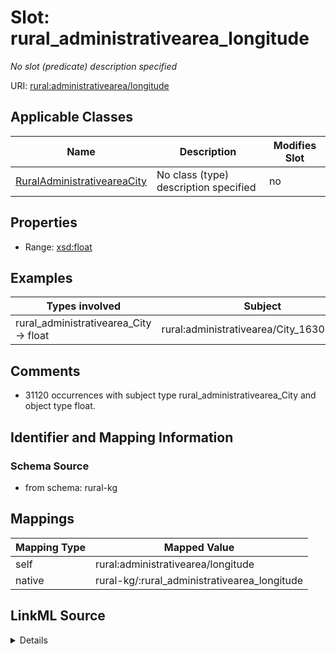 

# Slot: rural_administrativearea_longitude


_No slot (predicate) description specified_





URI: [rural:administrativearea/longitude](http://sail.ua.edu/ruralkg/administrativearea/longitude)



<!-- no inheritance hierarchy -->





## Applicable Classes

| Name | Description | Modifies Slot |
| --- | --- | --- |
| [RuralAdministrativeareaCity](../classes/RuralAdministrativeareaCity.md) | No class (type) description specified |  no  |







## Properties

* Range: [xsd:float](xsd:float)






## Examples

| Types involved | Subject | Predicate | Object |
| --- | --- | --- | --- |
| rural_administrativearea_City → float | rural:administrativearea/City_1630023540 | rural:administrativearea/longitude | -66.0388 |


## Comments

* 31120 occurrences with subject type rural_administrativearea_City and object type float.

## Identifier and Mapping Information







### Schema Source


* from schema: rural-kg




## Mappings

| Mapping Type | Mapped Value |
| ---  | ---  |
| self | rural:administrativearea/longitude |
| native | rural-kg/:rural_administrativearea_longitude |




## LinkML Source

<details>
```yaml
name: rural_administrativearea_longitude
description: No slot (predicate) description specified
comments:
- 31120 occurrences with subject type rural_administrativearea_City and object type
  float.
examples:
- description: rural_administrativearea_City → float
  object:
    example_object: '-66.0388'
    example_predicate: rural:administrativearea/longitude
    example_subject: rural:administrativearea/City_1630023540
from_schema: rural-kg
rank: 1000
slot_uri: rural:administrativearea/longitude
alias: rural_administrativearea_longitude
domain_of:
- rural_administrativearea_City
range: float

```
</details>
